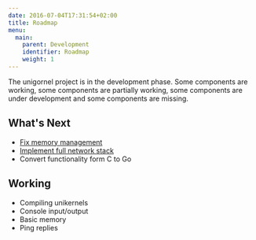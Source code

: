 ```yaml
---
date: 2016-07-04T17:31:54+02:00
title: Roadmap
menu:
  main:
    parent: Development
    identifier: Roadmap
    weight: 1
---
```


The unigornel project is in the development phase. Some components are working, some components are partially working, some components are under development and some components are missing.

## What's Next 

  - [Fix memory management](https://github.com/unigornel/unigornel/issues/1)
  - [Implement full network stack](https://github.com/unigornel/unigornel/issues/2)
  - Convert functionality form C to Go

## Working 

  - Compiling unikernels
  - Console input/output
  - Basic memory
  - Ping replies